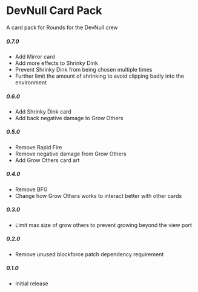 # DevNull Card Pack
A card pack for Rounds for the DevNull crew

##### 0.7.0
- Add Mirror card
- Add more effects to Shrinky Dink
- Prevent Shrinky Dink from being chosen multiple times
- Further limit the amount of shrinking to avoid clipping badly into the environment

##### 0.6.0
- Add Shrinky Dink card
- Add back negative damage to Grow Others

##### 0.5.0
- Remove Rapid Fire
- Remove negative damage from Grow Others
- Add Grow Others card art

##### 0.4.0
- Remove BFG
- Change how Grow Others works to interact better with other cards

##### 0.3.0
- Limit max size of grow others to prevent growing beyond the view port

##### 0.2.0
- Remove unused blockforce patch dependency requirement

##### 0.1.0
- Initial release